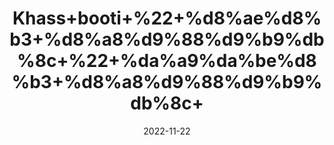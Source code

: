 ---
title: 'Khass+booti+%22+%d8%ae%d8%b3+%d8%a8%d9%88%d9%b9%db%8c+%22+%da%a9%da%be%d8%b3+%d8%a8%d9%88%d9%b9%db%8c+'
date: '2022-11-22' 
metatag: '' 
inventory: '0' 
draft: false 
# meta description 
shortDescripton: ''
description: 'Herbs+%d8%ac%da%91%db%8c+%d8%a8%d9%88%d9%b9%db%8c'
longdescription: ''
tags: ''
brand: ''
subCategory: ''
unit: '10 gm-Pk'
sellCount: '0'
featured: True
# product Price
price: '30.0'
# Product Short Description
shortDescription: ''
productID: 'B6D3CA8F-4149-ED11-996A-005056B3A416'
type: 'products'
category: 'Herbs+%d8%ac%da%91%db%8c+%d8%a8%d9%88%d9%b9%db%8c' 
thumnailproduct: 'https://eraconnect.blob.core.windows.net/product-images/aminsaddiquidawakhana/1f77938c-6a96-4139-a3db-675cf70dcaaf.webp' 
images:
  - image: 'https://eraconnect.blob.core.windows.net/product-images/aminsaddiquidawakhana/1f77938c-6a96-4139-a3db-675cf70dcaaf.webp'  
Variants:
---